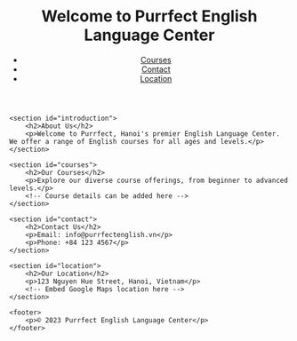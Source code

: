 <!DOCTYPE html>
<html>
<head>
    <title>Purrfect English Language Center</title>
    <link rel="stylesheet" type="text/css" href="style.css">
</head>
<body>
    <header>
        <h1>Welcome to Purrfect English Language Center</h1>
        <nav>
            <ul>
                <li><a href="#courses">Courses</a></li>
                <li><a href="#contact">Contact</a></li>
                <li><a href="#location">Location</a></li>
            </ul>
        </nav>
    </header>

    <section id="introduction">
        <h2>About Us</h2>
        <p>Welcome to Purrfect, Hanoi's premier English Language Center. We offer a range of English courses for all ages and levels.</p>
    </section>

    <section id="courses">
        <h2>Our Courses</h2>
        <p>Explore our diverse course offerings, from beginner to advanced levels.</p>
        <!-- Course details can be added here -->
    </section>

    <section id="contact">
        <h2>Contact Us</h2>
        <p>Email: info@purrfectenglish.vn</p>
        <p>Phone: +84 123 4567</p>
    </section>

    <section id="location">
        <h2>Our Location</h2>
        <p>123 Nguyen Hue Street, Hanoi, Vietnam</p>
        <!-- Embed Google Maps location here -->
    </section>

    <footer>
        <p>© 2023 Purrfect English Language Center</p>
    </footer>
</body>
</html>

